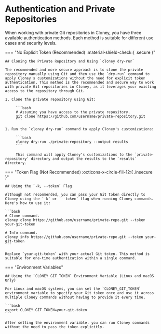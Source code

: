 # Authentication and Private Repositories

When working with private Git repositories in Cloney, you have three available authentication methods. Each method is suitable for different use cases and security levels.

=== "No Explicit Token (Recommended) :material-shield-check:{ .secure }"

    ## Cloning the Private Repository and Using `cloney dry-run`

    The recommended and more secure approach is to clone the private repository manually using Git and then use the `dry-run` command to apply Cloney's customizations without the need for explicit token authentication. This method is the recommended and secure way to work with private Git repositories in Cloney, as it leverages your existing access to the repository through Git.

    1. Clone the private repository using Git:

         ```bash
         # Assuming you have access to the private repository.
         git clone https://github.com/username/private-repository.git
         ```

    1. Run the `cloney dry-run` command to apply Cloney's customizations:

         ```bash
         cloney dry-run ./private-repository --output results
         ```

         This command will apply Cloney's customizations to the `private-repository` directory and output the results to the `results` directory.

=== "Token Flag (Not Recommended) :octicons-x-circle-fill-12:{ .insecure }"

    ## Using the `-k, --token` Flag

    Although not recommended, you can pass your Git token directly to Cloney using the `-k` or `--token` flag when running Cloney commands. Here's how to use it:

    ```bash
    # Clone command.
    cloney clone https://github.com/username/private-repo.git --token your-git-token

    # Info command.
    cloney info https://github.com/username/private-repo.git --token your-git-token
    ```

    Replace `your-git-token` with your actual Git token. This method is suitable for one-time authentication within a single command.

=== "Environment Variables"

    ## Using the `CLONEY_GIT_TOKEN` Environment Variable (Linux and macOS Only)

    For Linux and macOS systems, you can set the `CLONEY_GIT_TOKEN` environment variable to specify your Git token once and use it across multiple Cloney commands without having to provide it every time.

    ```bash
    export CLONEY_GIT_TOKEN=your-git-token
    ```

    After setting the environment variable, you can run Cloney commands without the need to pass the token explicitly.
